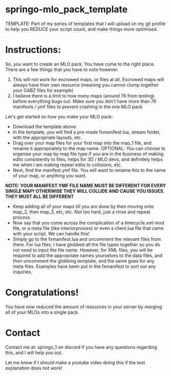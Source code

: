 # springo-mlo_pack_template
TEMPLATE: Part of my series of templates that I will upload on my git profile to help you REDUCE your script count, and make things more optimised.

# Instructions:
So, you want to create an MLO pack. You have come to the right place. There are a few things that you have to note however.
1. This will not work for escrowed maps, or files at all. Escrowed maps will always have their own resource (meaning you cannot clump together your GABZ files for example)
2. I believe there is a limit to how many maps (around 76 from testing) before everything bugs out. Make sure you don't have more than 76 manifests / ymf files to prevent crashing in the one MLO pack

Let's get started on how you make your MLO pack:
- Download the template above.
- In the template, you will find a pre-made fxmanifest.lua, stream folder, with the appropriate layouts, etc. 
- Drag over your map files for your first map into the map_1 file, and rename it appropriately to the map name. 
        OPTIONAL: You can choose to organise your map by map file type if you are in the business of making edits consistently to files, helps for 3D / MLO devs, and definitely helps me when I am making repeat edits to collisions, etc.
- Next, find the manifest.ymf file. You will want to rename this to the name of your map, or anything you want.

**NOTE: YOUR MANIFEST.YMF FILE NAME MUST BE DIFFERENT FOR EVERY SINGLE MAP! OTHERWISE THEY WILL COLLIDE AND CAUSE YOU ISSUES. THEY MUST ALL BE DIFFERENT**

- Keep adding all of your maps till you are done by then moving onto map_2, then map_3, etc, etc. Not too hard, just a rinse and repeat process.
- Now say that you come across the complication of a timecycle.xml mod file, or a meta file (like interiorproxies) or even a client.lua file that came with your script. We can handle this!
- Simply go to the fxmanifest.lua and uncomment the relevant files from there. For lua files, I have globbed all the file types together so you do not need to input the file name. However, for XML files, you will be required to add the appropriate names yourselves to the data files, and then uncomment the globbing template, and the same goes for any meta files. Examples have been put in the fxmanifest to sort out any inquiries.

# Congratulations!
You have now reduced the amount of resources in your server by merging all of your MLOs into a single pack.

# Contact
Contact me at: springo_1 on discord if you have any questions regarding this, and I will help you out. 

Let me know if I should make a youtube video doing this if the text explanation does not work!
